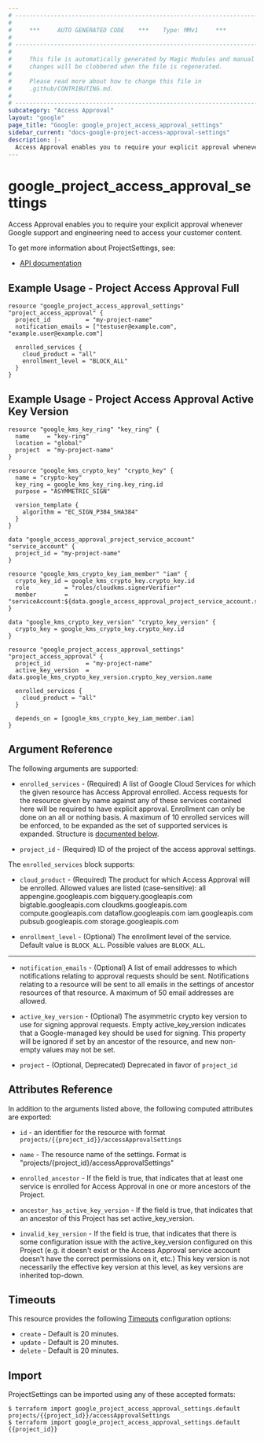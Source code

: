 ```yaml
---
# ----------------------------------------------------------------------------
#
#     ***     AUTO GENERATED CODE    ***    Type: MMv1     ***
#
# ----------------------------------------------------------------------------
#
#     This file is automatically generated by Magic Modules and manual
#     changes will be clobbered when the file is regenerated.
#
#     Please read more about how to change this file in
#     .github/CONTRIBUTING.md.
#
# ----------------------------------------------------------------------------
subcategory: "Access Approval"
layout: "google"
page_title: "Google: google_project_access_approval_settings"
sidebar_current: "docs-google-project-access-approval-settings"
description: |-
  Access Approval enables you to require your explicit approval whenever Google support and engineering need to access your customer content.
---
```


# google\_project\_access\_approval\_settings

Access Approval enables you to require your explicit approval whenever Google support and engineering need to access your customer content.


To get more information about ProjectSettings, see:

* [API documentation](https://cloud.google.com/access-approval/docs/reference/rest/v1/projects)

## Example Usage - Project Access Approval Full


```hcl
resource "google_project_access_approval_settings" "project_access_approval" {
  project_id          = "my-project-name"
  notification_emails = ["testuser@example.com", "example.user@example.com"]

  enrolled_services {
  	cloud_product = "all"
  	enrollment_level = "BLOCK_ALL"
  }
}
```
## Example Usage - Project Access Approval Active Key Version


```hcl
resource "google_kms_key_ring" "key_ring" {
  name     = "key-ring"
  location = "global"
  project  = "my-project-name"
}

resource "google_kms_crypto_key" "crypto_key" {
  name = "crypto-key"
  key_ring = google_kms_key_ring.key_ring.id
  purpose = "ASYMMETRIC_SIGN"

  version_template {
    algorithm = "EC_SIGN_P384_SHA384"
  }
}

data "google_access_approval_project_service_account" "service_account" {
  project_id = "my-project-name"
}

resource "google_kms_crypto_key_iam_member" "iam" {
  crypto_key_id = google_kms_crypto_key.crypto_key.id
  role          = "roles/cloudkms.signerVerifier"
  member        = "serviceAccount:${data.google_access_approval_project_service_account.service_account.account_email}"
}

data "google_kms_crypto_key_version" "crypto_key_version" {
  crypto_key = google_kms_crypto_key.crypto_key.id
}

resource "google_project_access_approval_settings" "project_access_approval" {
  project_id          = "my-project-name"
  active_key_version  = data.google_kms_crypto_key_version.crypto_key_version.name

  enrolled_services {
  	cloud_product = "all"
  }

  depends_on = [google_kms_crypto_key_iam_member.iam]
}
```

## Argument Reference

The following arguments are supported:


* `enrolled_services` -
  (Required)
  A list of Google Cloud Services for which the given resource has Access Approval enrolled.
  Access requests for the resource given by name against any of these services contained here will be required
  to have explicit approval. Enrollment can only be done on an all or nothing basis.
  A maximum of 10 enrolled services will be enforced, to be expanded as the set of supported services is expanded.
  Structure is [documented below](#nested_enrolled_services).

* `project_id` -
  (Required)
  ID of the project of the access approval settings.


<a name="nested_enrolled_services"></a>The `enrolled_services` block supports:

* `cloud_product` -
  (Required)
  The product for which Access Approval will be enrolled. Allowed values are listed (case-sensitive):
    all
    appengine.googleapis.com
    bigquery.googleapis.com
    bigtable.googleapis.com
    cloudkms.googleapis.com
    compute.googleapis.com
    dataflow.googleapis.com
    iam.googleapis.com
    pubsub.googleapis.com
    storage.googleapis.com

* `enrollment_level` -
  (Optional)
  The enrollment level of the service.
  Default value is `BLOCK_ALL`.
  Possible values are `BLOCK_ALL`.

- - -


* `notification_emails` -
  (Optional)
  A list of email addresses to which notifications relating to approval requests should be sent.
  Notifications relating to a resource will be sent to all emails in the settings of ancestor
  resources of that resource. A maximum of 50 email addresses are allowed.

* `active_key_version` -
  (Optional)
  The asymmetric crypto key version to use for signing approval requests.
  Empty active_key_version indicates that a Google-managed key should be used for signing.
  This property will be ignored if set by an ancestor of the resource, and new non-empty values may not be set.

* `project` -
  (Optional, Deprecated)
  Deprecated in favor of `project_id`


## Attributes Reference

In addition to the arguments listed above, the following computed attributes are exported:

* `id` - an identifier for the resource with format `projects/{{project_id}}/accessApprovalSettings`

* `name` -
  The resource name of the settings. Format is "projects/{project_id}/accessApprovalSettings"

* `enrolled_ancestor` -
  If the field is true, that indicates that at least one service is enrolled for Access Approval in one or more ancestors of the Project.

* `ancestor_has_active_key_version` -
  If the field is true, that indicates that an ancestor of this Project has set active_key_version.

* `invalid_key_version` -
  If the field is true, that indicates that there is some configuration issue with the active_key_version
  configured on this Project (e.g. it doesn't exist or the Access Approval service account doesn't have the
  correct permissions on it, etc.) This key version is not necessarily the effective key version at this level,
  as key versions are inherited top-down.


## Timeouts

This resource provides the following
[Timeouts](/docs/configuration/resources.html#timeouts) configuration options:

- `create` - Default is 20 minutes.
- `update` - Default is 20 minutes.
- `delete` - Default is 20 minutes.

## Import


ProjectSettings can be imported using any of these accepted formats:

```
$ terraform import google_project_access_approval_settings.default projects/{{project_id}}/accessApprovalSettings
$ terraform import google_project_access_approval_settings.default {{project_id}}
```
